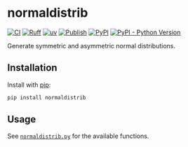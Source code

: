 # normaldistrib

[![CI](https://github.com/gerlero/normaldistrib/actions/workflows/ci.yml/badge.svg)](https://github.com/gerlero/normaldistrib/actions/workflows/ci.yml)
[![Ruff](https://img.shields.io/endpoint?url=https://raw.githubusercontent.com/astral-sh/ruff/main/assets/badge/v2.json)](https://github.com/astral-sh/ruff)
[![uv](https://img.shields.io/endpoint?url=https://raw.githubusercontent.com/astral-sh/uv/main/assets/badge/v0.json)](https://github.com/astral-sh/uv)
[![Publish](https://github.com/gerlero/normaldistrib/actions/workflows/pypi-publish.yml/badge.svg)](https://github.com/gerlero/normaldistrib/actions/workflows/pypi-publish.yml)
[![PyPI](https://img.shields.io/pypi/v/normaldistrib)](https://pypi.org/project/normaldistrib/)
[![PyPI - Python Version](https://img.shields.io/pypi/pyversions/normaldistrib)](https://pypi.org/project/normaldistrib/)

Generate symmetric and asymmetric normal distributions.

## Installation

Install with [pip](https://pip.pypa.io/en/stable/):

```bash
pip install normaldistrib
```

## Usage

See [`normaldistrib.py`](normaldistrib.py) for the available functions.
